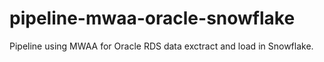 # pipeline-mwaa-oracle-snowflake
Pipeline using MWAA for Oracle RDS data exctract and load in Snowflake.
